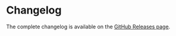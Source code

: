 
# Changelog

The complete changelog is available on the [GitHub Releases page](https://github.com/devforth/adminforth-foreign-inline-list/releases).


